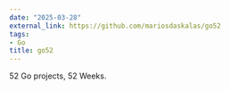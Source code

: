 ```yaml
---
date: "2025-03-28"
external_link: https://github.com/mariosdaskalas/go52
tags:
- Go
title: go52
---
```


52 Go projects, 52 Weeks.

<!--more-->
